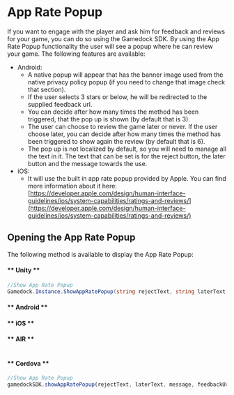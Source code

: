 # App Rate Popup

If you want to engage with the player and ask him for feedback and reviews for your game, you can do so using the Gamedock SDK. By using the App Rate Popup functionality the user will see a popup where he can review your game. The following features are available:
 * Android:
    * A native popup will appear that has the banner image used from the native privacy policy popup (if you need to change that image check that section).
    * If the user selects 3 stars or below, he will be redirected to the supplied feedback url.
    * You can decide after how many times the method has been triggered, that the pop up is shown (by default that is 3).
    * The user can choose to review the game later or never. If the user choose later, you can decide after how many times the method has been triggered to show again the review (by default that is 6).
    * The pop up is not localized by default, so you will need to manage all the text in it. The text that can be set is for the reject button, the later button and the message towards the use.
 * iOS:
    * It will use the built in app rate popup provided by Apple. You can find more information about it here: [https://developer.apple.com/design/human-interface-guidelines/ios/system-capabilities/ratings-and-reviews/](https://developer.apple.com/design/human-interface-guidelines/ios/system-capabilities/ratings-and-reviews/)

## Opening the App Rate Popup

The following method is available to display the App Rate Popup:

<!-- tabs:start -->

#### ** Unity **

~~~C#
//Show App Rate Popup
Gamedock.Instance.ShowAppRatePopup(string rejectText, string laterText, string message, string feedbackUrl, int triggerCount = 3, int laterCount = 6);
~~~

#### ** Android **



#### ** iOS **



#### ** AIR **

~~~C#

~~~

#### ** Cordova **

~~~JavaScript
//Show App Rate Popup
gamedockSDK.showAppRatePopup(rejectText, laterText, message, feedbackUrl, triggerCount, laterCount);
~~~

<!-- tabs:end -->
